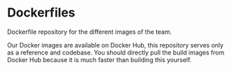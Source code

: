 # Dockerfiles

Dockerfile repository for the different images of the team.

Our Docker images are available on Docker Hub, this repository serves only as a reference and codebase. You should directly pull the build images from Docker Hub because it is much faster than building this yourself.
